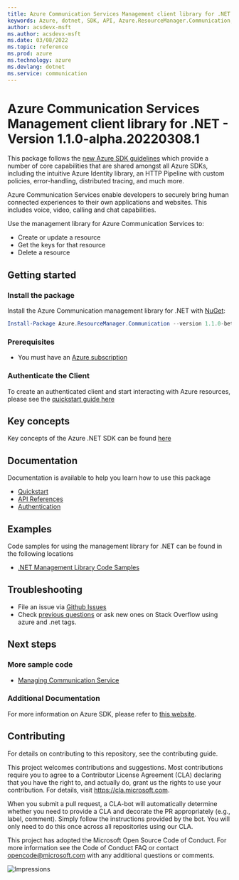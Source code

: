 ```yaml
---
title: Azure Communication Services Management client library for .NET
keywords: Azure, dotnet, SDK, API, Azure.ResourceManager.Communication, communication
author: acsdevx-msft
ms.author: acsdevx-msft
ms.date: 03/08/2022
ms.topic: reference
ms.prod: azure
ms.technology: azure
ms.devlang: dotnet
ms.service: communication
---
```

# Azure Communication Services Management client library for .NET - Version 1.1.0-alpha.20220308.1 


This package follows the [new Azure SDK guidelines](https://azure.github.io/azure-sdk/general_introduction.html) which provide a number of core capabilities that are shared amongst all Azure SDKs, including the intuitive Azure Identity library, an HTTP Pipeline with custom policies, error-handling, distributed tracing, and much more.

Azure Communication Services enable developers to securely bring human connected experiences to their own
applications and websites. This includes voice, video, calling and chat capabilities.

Use the management library for Azure Communication Services to:

- Create or update a resource
- Get the keys for that resource
- Delete a resource

## Getting started

### Install the package

Install the Azure Communication management library for .NET with [NuGet](https://www.nuget.org/):

```PowerShell
Install-Package Azure.ResourceManager.Communication --version 1.1.0-beta.1
``` 

### Prerequisites

* You must have an [Azure subscription](https://azure.microsoft.com/free/dotnet/)

### Authenticate the Client

To create an authenticated client and start interacting with Azure resources, please see the [quickstart guide here](https://github.com/Azure/azure-sdk-for-net/blob/main/doc/mgmt_preview_quickstart.md)

## Key concepts

Key concepts of the Azure .NET SDK can be found [here](https://azure.github.io/azure-sdk/dotnet_introduction.html)

## Documentation

Documentation is available to help you learn how to use this package

- [Quickstart](https://github.com/Azure/azure-sdk-for-net/blob/main/doc/mgmt_preview_quickstart.md)
- [API References](https://docs.microsoft.com/dotnet/api/?view=azure-dotnet)
- [Authentication](https://github.com/Azure/azure-sdk-for-net/blob/main/sdk/identity/Azure.Identity/README.md)

## Examples

Code samples for using the management library for .NET can be found in the following locations
- [.NET Management Library Code Samples](https://docs.microsoft.com/samples/browse/?branch=master&languages=csharp&term=managing%20using%20Azure%20.NET%20SDK)

## Troubleshooting

-   File an issue via [Github Issues](https://github.com/Azure/azure-sdk-for-net/issues)
-   Check [previous questions](https://stackoverflow.com/questions/tagged/azure+.net) or ask new ones on Stack Overflow using azure and .net tags.


## Next steps

### More sample code

- [Managing Communication Service](https://github.com/Azure/azure-sdk-for-net/blob/main/sdk/communication/Azure.ResourceManager.Communication/samples/Sample1_ManagingCommunicationService.md)

### Additional Documentation

For more information on Azure SDK, please refer to [this website](https://azure.github.io/azure-sdk/).

## Contributing

For details on contributing to this repository, see the contributing guide.

This project welcomes contributions and suggestions. Most contributions require you to agree to a Contributor License Agreement (CLA) declaring that you have the right to, and actually do, grant us the rights to use your contribution. For details, visit <https://cla.microsoft.com>.

When you submit a pull request, a CLA-bot will automatically determine whether you need to provide a CLA and decorate the PR appropriately (e.g., label, comment). Simply follow the instructions provided by the bot. You will only need to do this once across all repositories using our CLA.

This project has adopted the Microsoft Open Source Code of Conduct. For more information see the Code of Conduct FAQ or contact <opencode@microsoft.com> with any additional questions or comments.

<!-- LINKS -->
[style-guide-msft]: https://docs.microsoft.com/style-guide/capitalization
[style-guide-cloud]: https://aka.ms/azsdk/cloud-style-guide

![Impressions](https://azure-sdk-impressions.azurewebsites.net/api/impressions/azure-sdk-for-net%2Fsdk%2Ftemplate%2FAzure.Template%2FREADME.png)

